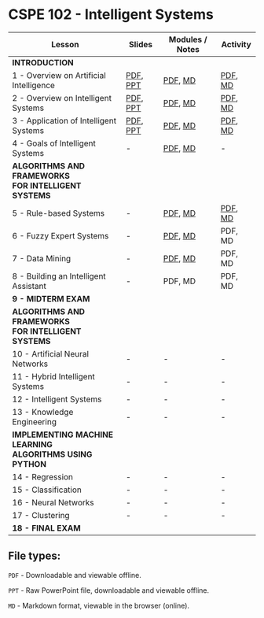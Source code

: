 # CSPE 102 - Intelligent Systems

| Lesson | Slides | Modules / Notes | Activity |
| --- | --- | --- | --- |
| **INTRODUCTION** |  |  |  |
| 1 - Overview on Artificial Intelligence | [PDF](https://github.com/louisfacun/teaching/raw/master/cspe102/2022/slides/lesson1.pdf), [PPT](https://github.com/louisfacun/teaching/raw/master/cspe102/2022/slides/lesson1.pptx) | [PDF](https://github.com/louisfacun/teaching/raw/master/cspe102/2022/modules/1/lesson1.pdf), [MD](https://github.com/louisfacun/teaching/blob/master/cspe102/2022/modules/1/lesson1.md) | [PDF](https://github.com/louisfacun/teaching/raw/master/cspe102/2022/activities/1/activity1.pdf), [MD](https://github.com/louisfacun/teaching/blob/master/cspe102/2022/activities/1/activity1.md) |
| 2 - Overview on Intelligent Systems | [PDF](https://github.com/louisfacun/teaching/raw/master/cspe102/2022/slides/lesson2.pdf), [PPT](https://github.com/louisfacun/teaching/raw/master/cspe102/2022/slides/lesson2.pptx) | [PDF](https://github.com/louisfacun/teaching/raw/master/cspe102/2022/modules/2/lesson2.pdf), [MD](https://github.com/louisfacun/teaching/blob/master/cspe102/2022/modules/2/lesson2.md) | [PDF](https://github.com/louisfacun/teaching/raw/master/cspe102/2022/activities/2/activity2.pdf), [MD](https://github.com/louisfacun/teaching/blob/master/cspe102/2022/activities/2/activity2.md) |
| 3 - Application of Intelligent Systems | [PDF](https://github.com/louisfacun/teaching/raw/master/cspe102/2022/slides/lesson3.pdf), [PPT](https://github.com/louisfacun/teaching/raw/master/cspe102/2022/slides/lesson3.pptx) | [PDF](https://github.com/louisfacun/teaching/raw/master/cspe102/2022/modules/3/lesson3.pdf), [MD](https://github.com/louisfacun/teaching/blob/master/cspe102/2022/modules/3/lesson3.md) | [PDF](https://github.com/louisfacun/teaching/raw/master/cspe102/2022/activities/3/activity3.pdf), [MD](https://github.com/louisfacun/teaching/blob/master/cspe102/2022/activities/3/activity3.md) |
| 4 - Goals of Intelligent Systems  | - | [PDF](https://github.com/louisfacun/teaching/raw/master/cspe102/2022/modules/4/lesson4.pdf), [MD](https://github.com/louisfacun/teaching/blob/master/cspe102/2022/modules/4/lesson4.md) | - |
| **ALGORITHMS AND FRAMEWORKS<br>FOR INTELLIGENT SYSTEMS** |  |  |  |
| 5 - Rule-based Systems | - | [PDF](https://github.com/louisfacun/teaching/raw/master/cspe102/2022/modules/5/lesson5.pdf), [MD](https://github.com/louisfacun/teaching/blob/master/cspe102/2022/modules/5/lesson5.md) | [PDF](https://github.com/louisfacun/teaching/raw/master/cspe102/2022/activities/5/activity5.pdf), [MD](https://github.com/louisfacun/teaching/blob/master/cspe102/2022/activities/5/activity5.md) |
| 6 - Fuzzy Expert Systems | - | [PDF](https://github.com/louisfacun/teaching/raw/master/cspe102/2022/modules/6/lesson6.pdf), [MD](https://github.com/louisfacun/teaching/blob/master/cspe102/2022/modules/6/lesson6.md) | PDF, MD |
| 7 - Data Mining | - | [PDF](https://github.com/louisfacun/teaching/raw/master/cspe102/2022/modules/7/lesson7.pdf), [MD](https://github.com/louisfacun/teaching/blob/master/cspe102/2022/modules/7/lesson7.md) | PDF, MD |
| 8 - Building an Intelligent Assistant | - | PDF, MD | PDF, MD |
| **9 - MIDTERM EXAM** |  |  |  |
| **ALGORITHMS AND FRAMEWORKS<br>FOR INTELLIGENT SYSTEMS** |  |  |  |
| 10 - Artificial Neural Networks | - | - | - |
| 11 - Hybrid Intelligent Systems | - | - | - |
| 12 - Intelligent Systems | - | - | - |
| 13 - Knowledge Engineering | - | - | - |
| **IMPLEMENTING MACHINE LEARNING<br>ALGORITHMS USING PYTHON** |  |  |  |
| 14 - Regression | - | - | - |
| 15 - Classification | - | - | - |
| 16 - Neural Networks| - | - | - |
| 17 - Clustering | - | - | - |
| **18 - FINAL EXAM** |  |  |  |

## File types:
`PDF` - Downloadable and viewable offline.

`PPT` - Raw PowerPoint file, downloadable and viewable offline.

`MD` - Markdown format, viewable in the browser (online).